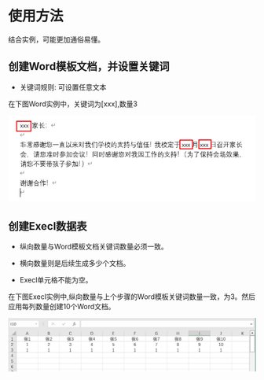 # 使用方法
结合实例，可能更加通俗易懂。

## 创建Word模板文档，并设置关键词

* 关键词规则: 可设置任意文本

在下图Word实例中，关键词为[xxx],数量3

![image](https://github.com/Jmyer6/AutoDoc/blob/main/picture/1.jpg)


## 创建Execl数据表

* 纵向数量与Word模板文档关键词数量必须一致。

* 横向数量则是后续生成多少个文档。

* Execl单元格不能为空。

在下图Execl实例中,纵向数量与上个步骤的Word模板关键词数量一致，为3。然后应用每列数量创建10个Word文档。

![image](https://github.com/Jmyer6/AutoDoc/blob/main/picture/2.jpg)


